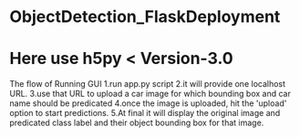 # ObjectDetection_FlaskDeployment
# Here use h5py < Version-3.0  

The flow of Running GUI
1.run app.py script
2.it will provide one localhost URL.
3.use that URL to upload a car image for which bounding box and car name should be predicated
4.once the image is uploaded, hit the 'upload' option to start predictions.
5.At final it will display the original image and predicated class label and their object bounding box for that image. 



